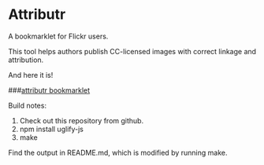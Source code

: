 Attributr
=========

A bookmarklet for Flickr users.

This tool helps authors publish CC-licensed images with correct linkage and attribution.

And here it is!

###<a id="attributr-bm" href="javascript:(var title,link,username,ccURL,ccShort,ccName,ccVer;licenses={by:&quot;Attribution&quot;,&quot;by-sa&quot;:&quot;Attribution Share-Alike&quot;,&quot;by-nd&quot;:&quot;Attribution No-Derivative-Works&quot;,&quot;by-nc&quot;:&quot;Attribution Non-Commercial&quot;,&quot;by-nc-sa&quot;:&quot;Attribution Non-Commercial Share-Alike&quot;,&quot;by-nc-nd&quot;:&quot;Attribution Non-Commercial No-Derivative-Works&quot;};ccURL=$(&quot;a[rel=license cc:license]:eq(0)&quot;).attr(&quot;href&quot;);if(!ccURL){alert(&quot;Does not appear to be CC-licensed.\n:(&quot;)}ccShort=new RegExp(&quot;.*creativecommons.org/licenses/(.*?)/(.*?)/.*&quot;).exec(ccURL);ccName=licenses[ccShort[1]];ccVer=ccShort[2];title=$(&quot;meta[name=title]:eq(0)&quot;).attr(&quot;content&quot;);link=$(&quot;link[rel=canonical]:eq(0)&quot;).attr(&quot;href&quot;);username=new RegExp(&quot;.*flickr.com/photos/(.*?)/.*&quot;).exec(link)[1];alert(&apos;(<i>Image: <a href=&quot;&apos;+link+&apos;&quot;>&apos;+title+&apos;</a>, a Creative Commons <a href=&quot;&apos;+ccURL+&apos;&quot;>&apos;+ccName+&quot; (&quot;+ccVer+&quot;)</a> image from &quot;+username+&quot;&apos;s photostream</i>)&quot;);)">attributr bookmarklet</a></h3>

Build notes:

1. Check out this repository from github.
2. npm install uglify-js
3. make

Find the output in README.md, which is modified by running make.

<!-- https://flic.kr/p/cfE3j -->
